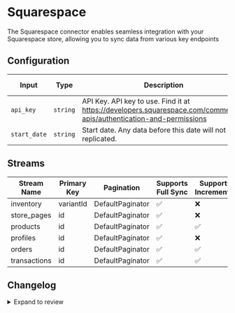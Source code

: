 # Squarespace
The Squarespace connector enables seamless integration with your Squarespace store, allowing you to sync data from various key endpoints

## Configuration

| Input | Type | Description | Default Value |
|-------|------|-------------|---------------|
| `api_key` | `string` | API Key. API key to use. Find it at https://developers.squarespace.com/commerce-apis/authentication-and-permissions |  |
| `start_date` | `string` | Start date. Any data before this date will not be replicated. |  |

## Streams
| Stream Name | Primary Key | Pagination | Supports Full Sync | Supports Incremental |
|-------------|-------------|------------|---------------------|----------------------|
| inventory | variantId | DefaultPaginator | ✅ |  ❌  |
| store_pages | id | DefaultPaginator | ✅ |  ❌  |
| products | id | DefaultPaginator | ✅ |  ✅  |
| profiles | id | DefaultPaginator | ✅ |  ❌  |
| orders | id | DefaultPaginator | ✅ |  ✅  |
| transactions | id | DefaultPaginator | ✅ |  ✅  |

## Changelog

<details>
  <summary>Expand to review</summary>

| Version          | Date              | Pull Request | Subject        |
|------------------|-------------------|--------------|----------------|
| 0.0.28 | 2025-08-24 | [65457](https://github.com/airbytehq/airbyte/pull/65457) | Update dependencies |
| 0.0.27 | 2025-08-16 | [63678](https://github.com/airbytehq/airbyte/pull/63678) | Update dependencies |
| 0.0.26 | 2025-07-12 | [63089](https://github.com/airbytehq/airbyte/pull/63089) | Update dependencies |
| 0.0.25 | 2025-07-05 | [62708](https://github.com/airbytehq/airbyte/pull/62708) | Update dependencies |
| 0.0.24 | 2025-06-28 | [62241](https://github.com/airbytehq/airbyte/pull/62241) | Update dependencies |
| 0.0.23 | 2025-06-14 | [61291](https://github.com/airbytehq/airbyte/pull/61291) | Update dependencies |
| 0.0.22 | 2025-05-24 | [60062](https://github.com/airbytehq/airbyte/pull/60062) | Update dependencies |
| 0.0.21 | 2025-05-04 | [59010](https://github.com/airbytehq/airbyte/pull/59010) | Update dependencies |
| 0.0.20 | 2025-04-19 | [58441](https://github.com/airbytehq/airbyte/pull/58441) | Update dependencies |
| 0.0.19 | 2025-04-12 | [57991](https://github.com/airbytehq/airbyte/pull/57991) | Update dependencies |
| 0.0.18 | 2025-04-05 | [57407](https://github.com/airbytehq/airbyte/pull/57407) | Update dependencies |
| 0.0.17 | 2025-03-29 | [56843](https://github.com/airbytehq/airbyte/pull/56843) | Update dependencies |
| 0.0.16 | 2025-03-22 | [56279](https://github.com/airbytehq/airbyte/pull/56279) | Update dependencies |
| 0.0.15 | 2025-03-08 | [55642](https://github.com/airbytehq/airbyte/pull/55642) | Update dependencies |
| 0.0.14 | 2025-03-01 | [54543](https://github.com/airbytehq/airbyte/pull/54543) | Update dependencies |
| 0.0.13 | 2025-02-15 | [54035](https://github.com/airbytehq/airbyte/pull/54035) | Update dependencies |
| 0.0.12 | 2025-02-08 | [53545](https://github.com/airbytehq/airbyte/pull/53545) | Update dependencies |
| 0.0.11 | 2025-02-01 | [53095](https://github.com/airbytehq/airbyte/pull/53095) | Update dependencies |
| 0.0.10 | 2025-01-25 | [52425](https://github.com/airbytehq/airbyte/pull/52425) | Update dependencies |
| 0.0.9 | 2025-01-18 | [51969](https://github.com/airbytehq/airbyte/pull/51969) | Update dependencies |
| 0.0.8 | 2025-01-11 | [51390](https://github.com/airbytehq/airbyte/pull/51390) | Update dependencies |
| 0.0.7 | 2024-12-28 | [50788](https://github.com/airbytehq/airbyte/pull/50788) | Update dependencies |
| 0.0.6 | 2024-12-21 | [50336](https://github.com/airbytehq/airbyte/pull/50336) | Update dependencies |
| 0.0.5 | 2024-12-14 | [49781](https://github.com/airbytehq/airbyte/pull/49781) | Update dependencies |
| 0.0.4 | 2024-12-12 | [49386](https://github.com/airbytehq/airbyte/pull/49386) | Update dependencies |
| 0.0.3 | 2024-11-04 | [48233](https://github.com/airbytehq/airbyte/pull/48233) | Update dependencies |
| 0.0.2 | 2024-10-29 | [47806](https://github.com/airbytehq/airbyte/pull/47806) | Update dependencies |
| 0.0.1 | 2024-10-10 | | Initial release by [@avirajsingh7](https://github.com/avirajsingh7) via Connector Builder |

</details>
